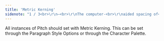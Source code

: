 ```yaml
---
title: 'Metric Kerning'
sidenote: "1 / 3<br>\r\n—<br>\r\nThe computer-<br>\r\naided spacing of<br>\r\nindividual letters<br>\r\nof words\r\n"
---
```


All instances of Pitch should set with Metric Kerning. This can be set through the Paragraph Style Options or through the Character Palette.